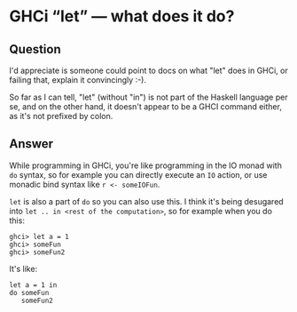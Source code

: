 
# GHCi &#x201C;let&#x201D; &#x2014; what does it do?

## Question
        
I'd appreciate is someone could point to docs on what "let" does in GHCi, or failing that, explain it convincingly :-).

So far as I can tell, "let" (without "in") is not part of the Haskell language per se, and on the other hand, it doesn't appear to be a GHCI command either, as it's not prefixed by colon.

## Answer
        
While programming in GHCi, you're like programming in the IO monad with `do` syntax, so for example you can directly execute an `IO` action, or use monadic bind syntax like `r <- someIOFun`.

`let` is also a part of `do` so you can also use this. I think it's being desugared into `let .. in <rest of the computation>`, so for example when you do this:

    ghci> let a = 1
    ghci> someFun
    ghci> someFun2
    

It's like:

    let a = 1 in
    do someFun
       someFun2
